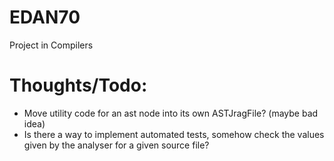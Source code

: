 # EDAN70

Project in Compilers



# Thoughts/Todo:

* Move utility code for an ast node into its own ASTJragFile? (maybe bad idea)
* Is there a way to implement automated tests, somehow check the values given by the analyser for a given source file?